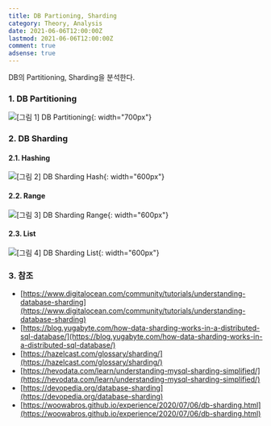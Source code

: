 ```yaml
---
title: DB Partioning, Sharding
category: Theory, Analysis
date: 2021-06-06T12:00:00Z
lastmod: 2021-06-06T12:00:00Z
comment: true
adsense: true
---
```


DB의 Partitioning, Sharding을 분석한다.

### 1. DB Partitioning

![[그림 1] DB Partitioning]({{site.baseurl}}/images/theory_analysis/DB_Partitioning_Sharding/DB_Partitioning.PNG){: width="700px"}

### 2. DB Sharding

#### 2.1. Hashing

![[그림 2] DB Sharding Hash]({{site.baseurl}}/images/theory_analysis/DB_Partitioning_Sharding/DB_Sharding_Hash.PNG){: width="600px"}

#### 2.2. Range

![[그림 3] DB Sharding Range]({{site.baseurl}}/images/theory_analysis/DB_Partitioning_Sharding/DB_Sharding_Range.PNG){: width="600px"}

#### 2.3. List

![[그림 4] DB Sharding List]({{site.baseurl}}/images/theory_analysis/DB_Partitioning_Sharding/DB_Sharding_List.PNG){: width="600px"}

### 3. 참조

* [https://www.digitalocean.com/community/tutorials/understanding-database-sharding](https://www.digitalocean.com/community/tutorials/understanding-database-sharding)
* [https://blog.yugabyte.com/how-data-sharding-works-in-a-distributed-sql-database/](https://blog.yugabyte.com/how-data-sharding-works-in-a-distributed-sql-database/)
* [https://hazelcast.com/glossary/sharding/](https://hazelcast.com/glossary/sharding/)
* [https://hevodata.com/learn/understanding-mysql-sharding-simplified/](https://hevodata.com/learn/understanding-mysql-sharding-simplified/)
* [https://devopedia.org/database-sharding](https://devopedia.org/database-sharding)
* [https://woowabros.github.io/experience/2020/07/06/db-sharding.html](https://woowabros.github.io/experience/2020/07/06/db-sharding.html)
